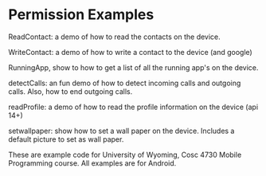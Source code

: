 Permission Examples
===========

ReadContact: a demo of how to read the contacts on the device.

WriteContact: a demo of how to write a contact to the device (and google)

RunningApp, show to how to get a list of all the running app's on the device.

detectCalls: an fun demo of how to detect incoming calls and outgoing calls.  Also, how to end outgoing calls.

readProfile: a demo of how to read the profile information on the device (api 14+)

setwallpaper: show how to set a wall paper on the device.  Includes a default picture to set as wall paper.

These are example code for University of Wyoming, Cosc 4730 Mobile Programming course.
All examples are for Android.

